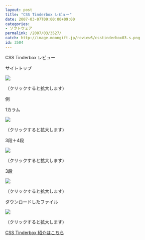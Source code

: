 ```yaml
---
layout: post
title: "CSS Tinderbox レビュー"
date: 2007-03-07T09:00:00+09:00
categories:
- ソフトウェア
permalink: /2007/03/3527/
catch: http://image.moongift.jp/review5/csstinderbox03.s.png
id: 3504
---
```

CSS Tinderbox レビュー  
<!--more-->

サイトトップ

  

[![](http://image.moongift.jp/review5/csstinderbox01.s.png)](http://image.moongift.jp/review5/csstinderbox01.png)  
  
（クリックすると拡大します)

  

例

  

1カラム

  

[![](http://image.moongift.jp/review5/csstinderbox02.s.png)](http://image.moongift.jp/review5/csstinderbox02.png)  
  
（クリックすると拡大します)

  

3段＋4段

  

[![](http://image.moongift.jp/review5/csstinderbox03.s.png)](http://image.moongift.jp/review5/csstinderbox03.png)  
  
（クリックすると拡大します)

  

3段

  

[![](http://image.moongift.jp/review5/csstinderbox04.s.png)](http://image.moongift.jp/review5/csstinderbox04.png)  
  
（クリックすると拡大します)

  

ダウンロードしたファイル

  

[![](http://image.moongift.jp/review5/csstinderbox05.s.png)](http://image.moongift.jp/review5/csstinderbox05.png)  
  
（クリックすると拡大します)

  

[CSS Tinderbox 紹介はこちら](http://oss.moongift.jp/intro/i-3517.html)

